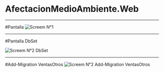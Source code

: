 # AfectacionMedioAmbiente.Web
----------------------------------------------------------------------------------------------------------------------------------------------

#Pantalla
![Screem N°1](https://user-images.githubusercontent.com/49075053/89253199-8db48f80-d5e1-11ea-9790-9b037189c050.PNG)


---------------------------------------------------------------------------------------------------------------------------------------------------
#Pantalla DbSet

![Screem N°2  DbSet](https://user-images.githubusercontent.com/49075053/89254063-d705de80-d5e3-11ea-834b-5e966fc5e764.PNG)

----------------------------------------------------------------------------------------------------------------------------------------------------
#Add-Migration VentasOtros
![Screem N°2  Add-Migration VentasOtros](https://user-images.githubusercontent.com/49075053/89259088-2ef61280-d5ef-11ea-92b0-1dcfd7cb036d.PNG)
